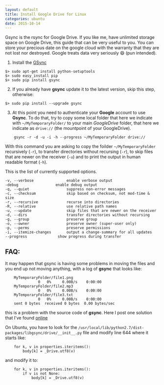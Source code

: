 ```yaml
---
layout: default
title: Install Google Drive for Linux
categories: ubuntu
date: 2015-10-14
---
```


Gsync is the rsync for Google Drive. If you like me, have unlimited storage space on Google Drive, this guide that can be very useful to you. You can store your precious date on the google cloud with the warranty that they are not lost nor destroyed. Google treats data very seriously :smile: (pun intended).

1. Install the [GSync](www.https://github.com/iwonbigbro/gsync/blob/master/README.rst)

```
$> sudo apt-get install python-setuptools
$> sudo easy_install pip
$> sudo pip install gsync
```

2. If you already have **gsync** update it to the latest version, skip this step, otherwise:

```
$> sudo pip install --upgrade gsync
```

3. At this point you need to authenticate your **Google** account to use **Gsync**. To do that, try to copy some local folder that here we indicate with `~/MyTemporaryFolder/` to your main *GoogleDrive* folder, that here we indicate as `drive://` (the mountpoint of your GoogleDrive).

```
    gsync -r -d -u -i -h --progress ~/MyTemporaryFolder drive://
```

With this command you are asking to copy the foilder `~/MyTemporaryFolder` recursively (`-r`), to transfer directories without recursing (`-r`), to skip files that are newer on the receiver (`-u`) and to print the output in human readable format (`-h`).

This is the list of currently supported options.


```
-v, --verbose               enable verbose output
-debug                 enable debug output
-q, --quiet                 suppress non-error messages
-c, --checksum              skip based on checksum, not mod-time & size
-r, --recursive             recurse into directories
-R, --relative              use relative path names
-u, --update                skip files that are newer on the receiver
-d, --dirs                  transfer directories without recursing
-g, --group                 preserve group
-o, --owner                 preserve owner (super-user only)
-p, --perms                 preserve permissions
-i, --itemize-changes       output a change-summary for all updates
--progress              show progress during transfer
```


## FAQ:
It may happen that gsync is having some problems in moving the files and you end up not moving anything, with a log of **gsync** that looks like:

```
    MyTemporaryFolder/file1.png
               0   0%     0.00B/s    0:00:00
    MyTemporaryFolder/file2.mp3
               0   0%     0.00B/s    0:00:00
    MyTemporaryFolder/file3.txt
               0   0%     0.00B/s    0:00:00
    sent 0 bytes  received 0 bytes  0.00 bytes/sec
```

this is a problem with the source code of **gsync**. Here I post one solution that I've found [online](https://github.com/iwonbigbro/gsync/issues/66)

On Ubuntu, you have to look for the `/usr/local/lib/python2.7/dist-packages/libgsync/drive/__init__.py` file and modify line 644 where it starts like:

```
    for k, v in properties.iteritems():
        body[k] = _Drive.utf8(v)
```

and modify it to:

```
    for k, v in properties.iteritems():
        if v is not None:
            body[k] = _Drive.utf8(v)
```
